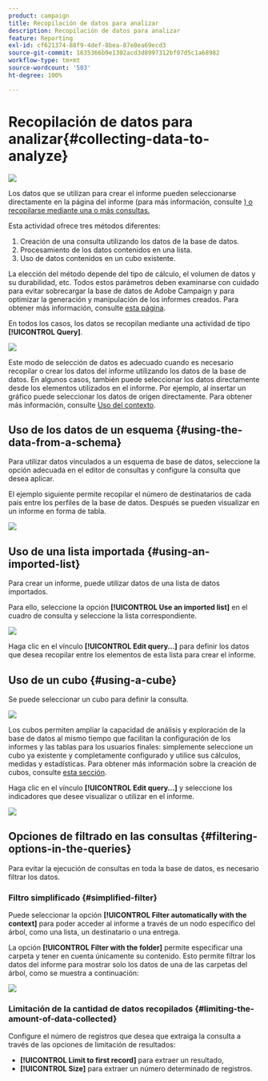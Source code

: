 ```yaml
---
product: campaign
title: Recopilación de datos para analizar
description: Recopilación de datos para analizar
feature: Reporting
exl-id: cf621374-88f9-4def-8bea-87e0ea69ecd3
source-git-commit: 1635366b9e1302acd3d8997312bf07d5c1a68982
workflow-type: tm+mt
source-wordcount: '503'
ht-degree: 100%

---
```


# Recopilación de datos para analizar{#collecting-data-to-analyze}

![](../../assets/common.svg)

Los datos que se utilizan para crear el informe pueden seleccionarse directamente en la página del informe (para más información, consulte [) o recopilarse mediante una o más consultas.](../../reporting/using/using-the-context.md)

Esta actividad ofrece tres métodos diferentes:

1. Creación de una consulta utilizando los datos de la base de datos.
1. Procesamiento de los datos contenidos en una lista.
1. Uso de datos contenidos en un cubo existente.

La elección del método depende del tipo de cálculo, el volumen de datos y su durabilidad, etc. Todos estos parámetros deben examinarse con cuidado para evitar sobrecargar la base de datos de Adobe Campaign y para optimizar la generación y manipulación de los informes creados. Para obtener más información, consulte [esta página](../../reporting/using/best-practices.md#optimizing-report-creation).

En todos los casos, los datos se recopilan mediante una actividad de tipo **[!UICONTROL Query]**.

![](assets/reporting_query_edit.png)

Este modo de selección de datos es adecuado cuando es necesario recopilar o crear los datos del informe utilizando los datos de la base de datos. En algunos casos, también puede seleccionar los datos directamente desde los elementos utilizados en el informe. Por ejemplo, al insertar un gráfico puede seleccionar los datos de origen directamente. Para obtener más información, consulte [Uso del contexto](../../reporting/using/using-the-context.md).

## Uso de los datos de un esquema {#using-the-data-from-a-schema}

Para utilizar datos vinculados a un esquema de base de datos, seleccione la opción adecuada en el editor de consultas y configure la consulta que desea aplicar.

El ejemplo siguiente permite recopilar el número de destinatarios de cada país entre los perfiles de la base de datos. Después se pueden visualizar en un informe en forma de tabla.

![](assets/reporting_query_from_schema.png)

## Uso de una lista importada {#using-an-imported-list}

Para crear un informe, puede utilizar datos de una lista de datos importados.

Para ello, seleccione la opción **[!UICONTROL Use an imported list]** en el cuadro de consulta y seleccione la lista correspondiente.

![](assets/reporting_query_from_list.png)

Haga clic en el vínculo **[!UICONTROL Edit query...]** para definir los datos que desea recopilar entre los elementos de esta lista para crear el informe.

## Uso de un cubo {#using-a-cube}

Se puede seleccionar un cubo para definir la consulta.

![](assets/reporting_query_from_cube.png)

Los cubos permiten ampliar la capacidad de análisis y exploración de la base de datos al mismo tiempo que facilitan la configuración de los informes y las tablas para los usuarios finales: simplemente seleccione un cubo ya existente y completamente configurado y utilice sus cálculos, medidas y estadísticas. Para obtener más información sobre la creación de cubos, consulte [esta sección](../../reporting/using/ac-cubes.md).

Haga clic en el vínculo **[!UICONTROL Edit query...]** y seleccione los indicadores que desee visualizar o utilizar en el informe.

![](assets/reporting_query_from_cube_edit_query.png)

## Opciones de filtrado en las consultas {#filtering-options-in-the-queries}

Para evitar la ejecución de consultas en toda la base de datos, es necesario filtrar los datos.

### Filtro simplificado {#simplified-filter}

Puede seleccionar la opción **[!UICONTROL Filter automatically with the context]** para poder acceder al informe a través de un nodo específico del árbol, como una lista, un destinatario o una entrega.

La opción **[!UICONTROL Filter with the folder]** permite especificar una carpeta y tener en cuenta únicamente su contenido. Esto permite filtrar los datos del informe para mostrar solo los datos de una de las carpetas del árbol, como se muestra a continuación:

![](assets/reporting_control_folder.png)

### Limitación de la cantidad de datos recopilados {#limiting-the-amount-of-data-collected}

Configure el número de registros que desea que extraiga la consulta a través de las opciones de limitación de resultados:

* **[!UICONTROL Limit to first record]** para extraer un resultado,
* **[!UICONTROL Size]** para extraer un número determinado de registros.
